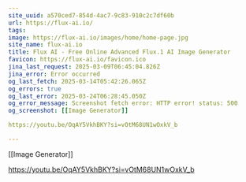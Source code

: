 ```yaml
---
site_uuid: a570ced7-854d-4ac7-9c83-910c2c7df60b
url: https://flux-ai.io/
tags: 
image: https://flux-ai.io/images/home/home-page.jpg
site_name: flux-ai.io
title: Flux AI - Free Online Advanced Flux.1 AI Image Generator
favicon: https://flux-ai.io/favicon.ico
jina_last_request: 2025-03-09T06:45:04.826Z
jina_error: Error occurred
og_last_fetch: 2025-03-14T05:42:26.065Z
og_errors: true
og_last_error: 2025-03-24T06:28:45.050Z
og_error_message: Screenshot fetch error: HTTP error! status: 500
og_screenshot: [[Image Generator]]

https://youtu.be/OqAY5VkhBKY?si=vOtM68UN1wOxkV_b

---
```

[[Image Generator]]

https://youtu.be/OqAY5VkhBKY?si=vOtM68UN1wOxkV_b
